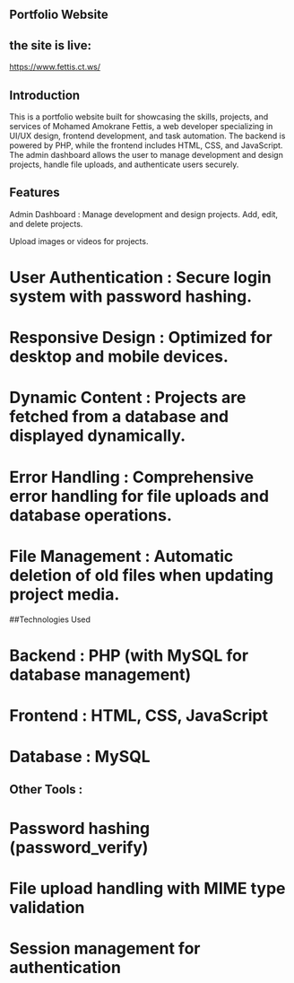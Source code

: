 ## Portfolio Website
## the site is live:
https://www.fettis.ct.ws/

## Introduction
This is a portfolio website built for showcasing the skills, projects, and services of Mohamed Amokrane Fettis, a web developer specializing in UI/UX design, frontend development, and task automation. The backend is powered by PHP, while the frontend includes HTML, CSS, and JavaScript. The admin dashboard allows the user to manage development and design projects, handle file uploads, and authenticate users securely.

## Features
Admin Dashboard : Manage development and design projects.
Add, edit, and delete projects.

Upload images or videos for projects.
# User Authentication : Secure login system with password hashing.
# Responsive Design : Optimized for desktop and mobile devices.
# Dynamic Content : Projects are fetched from a database and displayed dynamically.
# Error Handling : Comprehensive error handling for file uploads and database operations.
# File Management : Automatic deletion of old files when updating project media.
##Technologies Used
# Backend : PHP (with MySQL for database management)
# Frontend : HTML, CSS, JavaScript
# Database : MySQL

## Other Tools :
#  Password hashing (password_verify)
#  File upload handling with MIME type validation
# Session management for authentication
